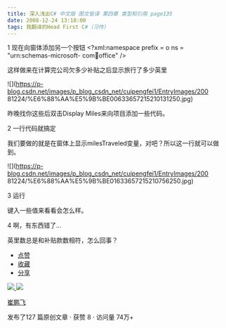 ```yaml
---
title: 深入浅出C# 中文版 图文皆译 第四章 类型和引用 page135
date: 2008-12-24 13:18:00
tags: 我翻译的Head First C#（习作）
---
```

1  现在向窗体添加另一个按钮  <?xml:namespace prefix = o ns = "urn:schemas-microsoft-
com:office:office" />

这样做来在计算完公司欠多少补贴之后显示旅行了多少英里

![](https://p-blog.csdn.net/images/p_blog_csdn_net/cuipengfei1/EntryImages/200
81224/%E6%88%AA%E5%9B%BE00633657215210131250.jpg)

昨晚找你这些后双击Display Miles来向项目添加一些代码。

2  一行代码就搞定

我们要做的就是在窗体上显示milesTraveled变量，对吧？所以这一行就可以做到。

![](https://p-blog.csdn.net/images/p_blog_csdn_net/cuipengfei1/EntryImages/200
81224/%E6%88%AA%E5%9B%BE01633657215210756250.jpg)

3  运行

键入一些值来看看会怎么样。

4  啊，有东西错了...

英里数总是和补贴款数相符，怎么回事？

  * [ 点赞  ](javascript:;)
  * [ 收藏  ](javascript:;)
  * [ 分享 ](javascript:;)

[ ![](https://profile.csdnimg.cn/5/2/5/3_cuipengfei1)
![](https://g.csdnimg.cn/static/user-reg-year/1x/11.png)
](https://blog.csdn.net/cuipengfei1)

[ 崔鹏飞 ](https://blog.csdn.net/cuipengfei1)

发布了127 篇原创文章  ·  获赞 8  ·  访问量 74万+


